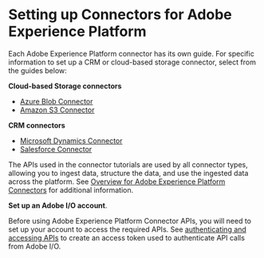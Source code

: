# Setting up Connectors for Adobe Experience Platform

Each Adobe Experience Platform connector has its own guide. For specific information to set up a CRM or cloud-based storage connector, select from the guides below:

**Cloud-based Storage connectors**

* [Azure Blob Connector](ACP_azure_blob_connector_tutorial.md)
* [Amazon S3 Connector](ACP_s3_connector_tutorial.md)

**CRM connectors**

* [Microsoft Dynamics Connector](ACP_dynamic_connector_tutorial.md) 
* [Salesforce Connector](ACP_salesforce_connector_tutorial.md) 


The APIs used in the connector tutorials are used by all connector types, allowing you to ingest data, structure the data, and use the ingested data across the platform. See [Overview for Adobe Experience Platform Connectors](../../technical_overview/acp_connectors_overview/acp-connectors-overview.md) for additional information.

**Set up an Adobe I/O account**.

Before using Adobe Experience Platform Connector APIs, you will need to set up your account to access the required APIs. See [authenticating and accessing APIs](../authenticate_to_acp_tutorial/authenticate_to_acp_tutorial.md) to create an access token used to authenticate API calls from Adobe I/O.

